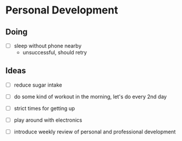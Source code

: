 # Personal Development

## Doing

- [ ] sleep without phone nearby
  - unsuccessful, should retry
## Ideas

- [ ] reduce sugar intake
- [ ] do some kind of workout in the morning, let's do every 2nd day
- [ ] strict times for getting up
- [ ] play around with electronics
- [ ] introduce weekly review of personal and professional development

